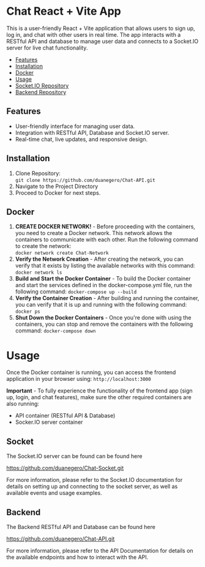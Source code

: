 # Chat React + Vite App

This is a user-friendly React + Vite application that allows users to sign up, log in, and chat with other users in real time. The app interacts with a RESTful API and database to manage user data and connects to a Socket.IO server for live chat functionality.

- [Features](#features)
- [Installation](#installation)
- [Docker](#docker)
- [Usage](#usage)
- [Socket.IO Repository](#socket)
- [Backend Repository](#backend)

## Features

- User-friendly interface for managing user data.
- Integration with RESTful API, Database and Socket.IO server.
- Real-time chat, live updates, and responsive design.

## Installation

1. Clone Repository:<br>
   `git clone https://github.com/duanegero/Chat-API.git`
2. Navigate to the Project Directory
3. Proceed to Docker for next steps.

## Docker

1. **CREATE DOCKER NETWORK!** - Before proceeding with the containers, you need to create a Docker network. This network allows the containers to communicate with each other. Run the following command to create the network:  
   `docker network create Chat-Network`
2. **Verify the Network Creation** - After creating the network, you can verify that it exists by listing the available networks with this command:
   `docker network ls`
3. **Build and Start the Docker Container** - To build the Docker container and start the services defined in the docker-compose.yml file, run the following command:
   `docker-compose up --build`
4. **Verify the Container Creation** - After building and running the container, you can verify that it is up and running with the following command:
   `docker ps`
5. **Shut Down the Docker Containers** - Once you're done with using the containers, you can stop and remove the containers with the following command:
   `docker-compose down`

# Usage

Once the Docker container is running, you can access the frontend application in your browser using:
`http://localhost:3000`

**Important** - To fully experience the functionality of the frontend app (sign up, login, and chat features), make sure the other required containers are also running:

- API container (RESTful API & Database)
- Socker.IO server container

## Socket

The Socket.IO server can be found can be found here

https://github.com/duanegero/Chat-Socket.git

For more information, please refer to the Socket.IO documentation for details on setting up and connecting to the socket server, as well as available events and usage examples.

## Backend

The Backend RESTful API and Database can be found here

https://github.com/duanegero/Chat-API.git

For more information, please refer to the API Documentation for details on the available endpoints and how to interact with the API.
